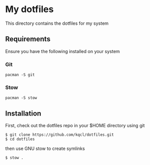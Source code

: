 # My dotfiles

This directory contains the dotfiles for my system

## Requirements

Ensure you have the following installed on your system

### Git

```
pacman -S git
```

### Stow
```
pacman -S stow
```

## Installation

First, check out the dotfiles repo in your $HOME directory using git

```
$ git clone https://github.com/kqcl/dotfiles.git
$ cd dotfiles
```

then use GNU stow to create symlinks

```
$ stow .
```

